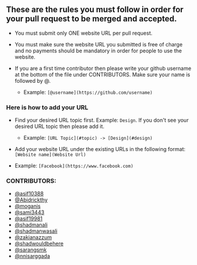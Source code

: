 ## These are the rules you must follow in order for your pull request to be merged and accepted.

- You must submit only ONE website URL per pull request.

- You must make sure the website URL you submitted is free of charge and no payments should be mandatory in order for people to use the website.

- If you are a first time contributor then please write your github username at the bottom of the file under CONTRIBUTORS. Make sure your name is followed by @.
  - Example: `[@username](https://github.com/username)`

### Here is how to add your URL

- Find your desired URL topic first. Example: `Design`. If you don't see your desired URL topic then please add it.

  - Example: `[URL Topic](#topic) -> [Design](#design)`

- Add your website URL under the existing URLs in the following format: `[Website name](Website Url)`

- Example: `[Facebook](https://www.facebook.com)`

### CONTRIBUTORS:

- [@asif10388](https://github.com/asif10388)
- [@Abidrickthy](https://github.com/Abidrickthy)
- [@moganis](https://github.com/Moganis)
- [@sami3443](https://github.com/sami3443)
- [@asif19981](https://github.com/asif19981)
- [@shadmanali](https://github.com/shadmanali)
- [@shadmanwasali](https://github.com/shadmanwasali)
- [@zakianazzum](https://github.com/zakianazzum)
- [@shadwouldbehere](https://github.com/Shadwouldbehere)
- [@sarangsmk](https://github.com/sarangsmk)
- [@nnisarggada](https://github.com/nnisarggada/)

